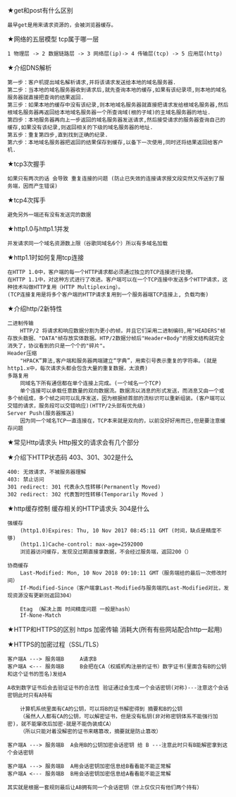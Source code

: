 ★get和post有什么区别

    最早get是用来请求资源的，会被浏览器缓存。

★网络的五层模型 tcp属于哪一层

    1 物理层 -> 2 数据链路层 -> 3 网络层(ip)-> 4 传输层(tcp) -> 5 应用层(http)

★介绍DNS解析

    第一步：客户机提出域名解析请求,并将该请求发送给本地的域名服务器.
    第二步：当本地的域名服务器收到请求后,就先查询本地的缓存,如果有该纪录项,则本地的域名服务器就直接把查询的结果返回.
    第三步：如果本地的缓存中没有该纪录,则本地域名服务器就直接把请求发给根域名服务器,然后根域名服务器再返回给本地域名服务器一个所查询域(根的子域)的主域名服务器的地址.
    第四步：本地服务器再向上一步返回的域名服务器发送请求,然后接受请求的服务器查询自己的缓存,如果没有该纪录,则返回相关的下级的域名服务器的地址.
    第五步：重复第四步,直到找到正确的纪录.
    第六步：本地域名服务器把返回的结果保存到缓存,以备下一次使用,同时还将结果返回给客户机.

★tcp3次握手

    如果只有两次的话 会导致 重复连接的问题 (防止已失效的连接请求报文段突然又传送到了服务端，因而产生错误)
    
★tcp4次挥手

    避免另外一端还有没有发送完的数据

★http1.0与http1.1并发

    并发请求同一个域名资源数上限（谷歌同域名6个）所以有多域名加载

★http1.1时如何复用tcp连接

    在HTTP 1.0中，客户端的每一个HTTP请求都必须通过独立的TCP连接进行处理。
    在HTTP 1.1中，对这种方式进行了改进。客户端可以在一个TCP连接中发送多个HTTP请求，这种技术叫做HTTP复用（HTTP Multiplexing）。
    (TCP连接复用是将多个客户端的HTTP请求复用到一个服务器端TCP连接上, 负载均衡)

★介绍http/2新特性

    二进制传输
        HTTP/2 将请求和响应数据分割为更小的帧，并且它们采用二进制编码,用"HEADERS"帧存放头数据、"DATA"帧存放实体数据。HTP/2数据分帧后"Header+Body"的报文结构就完全消失了，协议看到的只是一个个的"碎片"。
    Header压缩
        "HPACK”算法,客户端和服务器两端建立“字典”，用索引号表示重复的字符串。(就是http1.x中，每次请求头都会包含大量的重复数据，太浪费)
    多路复用
        同域名下所有通信都在单个连接上完成。(一个域名一个TCP)
        单个连接可以承载任意数量的双向数据流。数据流以消息的形式发送，而消息又由一个或多个帧组成，多个帧之间可以乱序发送，因为根据帧首部的流标识可以重新组装。(客户端可以交错的请求，服务段可以交错响应)(HTTP/2头部有优先级)
    Server Push(服务器推送)
        因为同一个域名TCP一直连接在，TCP本来就是双向的，以前没好好用而已,但是要注意缓存问题

★常见Http请求头 Http报文的请求会有几个部分

★介绍下HTTP状态码 403、301、302是什么

    400: 无效请求，不被服务器理解
    403: 禁止访问
    301 redirect: 301 代表永久性转移(Permanently Moved)
    302 redirect: 302 代表暂时性转移(Temporarily Moved )

★http缓存控制 缓存相关的HTTP请求头 304是什么

    强缓存
        (http1.0)Expires: Thu, 10 Nov 2017 08:45:11 GMT (时间，缺点是精度不够)
        (http1.1)Cache-control: max-age=2592000
        浏览器访问缓存，发现没过期直接拿数据，不会经过服务端，返回200（）

    协商缓存
        Last-Modified: Mon, 10 Nov 2018 09:10:11 GMT（服务端给的最后一次修改时间）
        If-Modified-Since（客户端拿Last-Modified与服务端的Last-Modified对比，发现资源没有更新则返回304）

        Etag （解决上面 时间精度问题 一般是hash）
        If-None-Match

★HTTP和HTTPS的区别 
    https 加密传输 消耗大(所有有些网站配合http一起用)

★HTTPS的加密过程（SSL/TLS）

    客户端A ---> 服务端B     A请求B
    客户端A <--- 服务端B     B会把在CA（权威机构注册的证书）数字证书(里面含有B的公钥和这个证书的签名)发给A

    A收到数字证书后会去验证证书的合法性 验证通过会生成一个会话密钥(对称)---注意这个会话密钥此时只有A持有

        计算机系统里面有CA的公钥，可以将B的证书解密得到 摘要和B的公钥
        （虽然人人都有CA的公钥，可以解密证书，但是没有私钥(非对称密钥体系不能强行加密)，就不能窜改后加密-就是不能伪装成CA）
        （所以只能对着没解密的证书来瞎篡改，摘要就是防止篡改）

    客户端A ---> 服务端B  A会用B的公钥加密会话密钥 给 B ---注意此时只有B能解密拿到这个会话密钥

    客户端A ---> 服务端B  A用会话密钥加密信息给B看看能不能正常解
    客户端A <--- 服务端B  B用会话密钥加密信息给A看看能不能正常解

    其实就是根据一套规则最后让AB拥有同一个会话密钥（世上仅仅只有他们两个持有）
